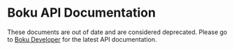 # Boku API Documentation

These documents are out of date and are considered deprecated. Please go to [Boku Developer](https://developer.boku.com/) for the latest API documentation.
